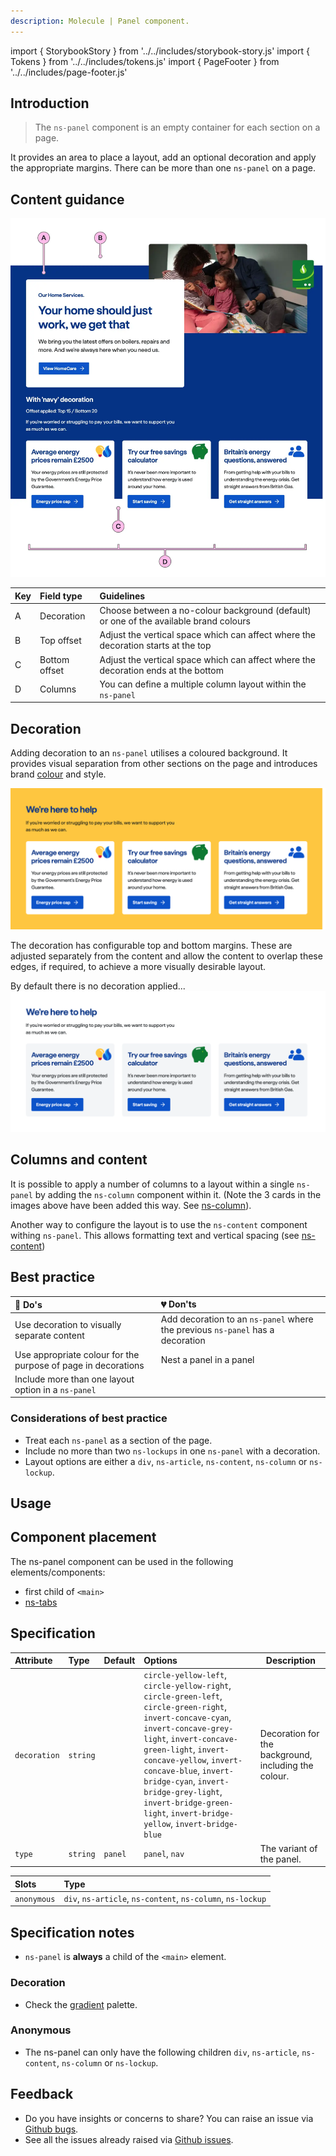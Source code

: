 ```yaml
---
description: Molecule | Panel component.
---
```


import { StorybookStory } from '../../includes/storybook-story.js'
import { Tokens } from '../../includes/tokens.js'
import { PageFooter } from '../../includes/page-footer.js'

## Introduction

> The `ns-panel` component is an empty container for each section on a page.

It provides an area to place a layout, add an optional decoration and apply the appropriate margins. There can be more than one `ns-panel` on a page.

## Content guidance

![ns-panel-with-offset-decoration-and-columns](images/ns-panel/content-guidance.webp)

| Key | Field type | Guidelines |
| :--- | :--- | :--- |
| A | Decoration | Choose between a no-colour background (default) or one of the available brand colours |
| B | Top offset | Adjust the vertical space which can affect where the decoration starts at the top |
| C | Bottom offset | Adjust the vertical space which can affect where the decoration ends at the bottom |
| D | Columns | You can define a multiple column layout within the `ns-panel` |

## Decoration

Adding decoration to an `ns-panel` utilises a coloured background. It provides visual separation from other sections on the page and introduces brand [colour](foundations/colours.md) and style.

![ns-panel-decoration-yellow](images/ns-panel/decoration.webp)

The decoration has configurable top and bottom margins. These are adjusted separately from the content and allow the content to overlap these edges, if required, to achieve a more visually desirable layout.

By default there is no decoration applied...
![ns-panel-no-decoration](images/ns-panel/no-decoration.webp)

## Columns and content

It is possible to apply a number of columns to a layout within a single `ns-panel` by adding the `ns-column` component within it. (Note the 3 cards in the images above have been added this way. See [ns-column](ns-column.md)).

Another way to configure the layout is to use the `ns-content` component withing `ns-panel`. This allows formatting text and vertical spacing (see [ns-content](ns-content.md))

## Best practice

| 💚 Do's | 💔 Don'ts |
| :--- | :--- |
| Use decoration to visually separate content | Add decoration to an `ns-panel` where the previous `ns-panel` has a decoration |
| Use appropriate colour for the purpose of page in decorations | Nest a panel in a panel |
| Include more than one layout option in a `ns-panel` |  |

### Considerations of best practice

* Treat each `ns-panel` as a section of the page.
* Include no more than two `ns-lockups` in one `ns-panel` with a decoration.
* Layout options are either a `div`, `ns-article`, `ns-content`, `ns-column` or `ns-lockup`.

## Usage

<StorybookStory story="components-ns-panel--content"></StorybookStory>

## Component placement

The ns-panel component can be used in the following elements/components:

* first child of `<main>`
* [ns-tabs](components/ns-tabs.md)

## Specification

| Attribute | Type | Default | Options | Description |
| :--- | :--- | :--- | :--- |-------------|
| `decoration` | `string` |  | `circle-yellow-left`, `circle-yellow-right`, `circle-green-left`, `circle-green-right`, `invert-concave-cyan`, `invert-concave-grey-light`, `invert-concave-green-light`, `invert-concave-yellow`, `invert-concave-blue`, `invert-bridge-cyan`, `invert-bridge-grey-light`, `invert-bridge-green-light`, `invert-bridge-yellow`, `invert-bridge-blue` | Decoration for the background, including the colour. |
| `type` | `string` | `panel` | `panel`, `nav` | The variant of the panel. |

| Slots | Type |
| :--- | :--- |
| `anonymous` | `div`, `ns-article`, `ns-content`, `ns-column`, `ns-lockup` |

## Specification notes

* `ns-panel` is **always** a child of the `<main>` element.

### Decoration

* Check the [gradient](foundations/colours.md#our-gradients) palette.

### Anonymous

* The ns-panel can only have the following children `div`, `ns-article`, `ns-content`, `ns-column` or `ns-lockup`.

<Tokens component="panel"></Tokens>

## Feedback

* Do you have insights or concerns to share? You can raise an issue via [Github bugs](https://github.com/ConnectedHomes/nucleus/issues/new?assignees=&labels=Bug&template=a--bug-report.md&title=[bug]%20[ns-panel]).
* See all the issues already raised via [Github issues](https://github.com/connectedHomes/nucleus/issues?utf8=%E2%9C%93&q=is%3Aopen+is%3Aissue+label%3ABug+[ns-panel]).

<PageFooter></PageFooter>
